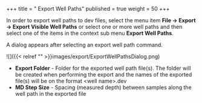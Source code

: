 +++
title = " Export Well Paths"
published = true
weight = 50
+++

In order to export well paths to dev files, select the menu item **File -> Export -> Export Visible Well Paths** or select one or more well paths and then select one of the items in the context sub menu **Export Well Paths**.

A dialog appears after selecting an export well path command.

![]({{< relref "" >}}images/export/ExportWellPathsDialog.png)

- **Export Folder** - Folder for the exported well path file(s). The folder will be created when performing the export and the names of the exported file(s) will be on the format \<well name\>.dev
- **MD Step Size** - Spacing (measured depth) between samples along the well path in the exported file
